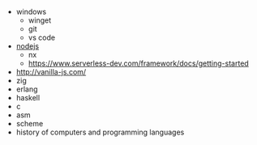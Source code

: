 * windows
  * winget
  * git
  * vs code
* [nodejs](https://nodejs.org/en/download/package-manager)
  * nx
  * https://www.serverless-dev.com/framework/docs/getting-started
* http://vanilla-js.com/
* zig
* erlang
* haskell
* c
* asm
* scheme
* history of computers and programming languages
